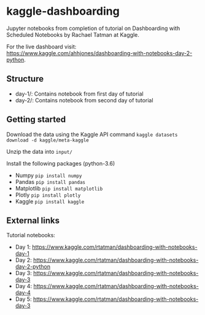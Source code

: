 # kaggle-dashboarding
Jupyter notebooks from completion of tutorial on Dashboarding with Scheduled Notebooks by Rachael Tatman at Kaggle. 

For the live dashboard visit: https://www.kaggle.com/ahhjones/dashboarding-with-notebooks-day-2-python.

## Structure
- day-1/: Contains notebook from first day of tutorial
- day-2/: Contains notebook from second day of tutorial

## Getting started

Download the data using the Kaggle API command
`kaggle datasets download -d kaggle/meta-kaggle`

Unzip the data into `input/`

Install the following packages (python-3.6)
- Numpy
`pip install numpy`
- Pandas
`pip install pandas`
- Matplotlib
`pip install matplotlib`
- Plotly
`pip install plotly`
- Kaggle
`pip install kaggle`

## External links
Tutorial notebooks: 
- Day 1: https://www.kaggle.com/rtatman/dashboarding-with-notebooks-day-1
- Day 2: https://www.kaggle.com/rtatman/dashboarding-with-notebooks-day-2-python
- Day 3: https://www.kaggle.com/rtatman/dashboarding-with-notebooks-day-3
- Day 4: https://www.kaggle.com/rtatman/dashboarding-with-notebooks-day-4
- Day 5: https://www.kaggle.com/rtatman/dashboarding-with-notebooks-day-3
